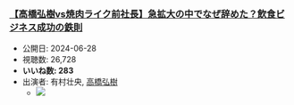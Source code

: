 ### [【高橋弘樹vs焼肉ライク前社長】急拡大の中でなぜ辞めた？飲食ビジネス成功の鉄則](https://www.youtube.com/watch?v=WV_VXDy0rQM)
-   公開日: 2024-06-28
-   視聴数: 26,728
-   **いいね数: 283**
-   出演者: 有村壮央, [高橋弘樹](/rehacq_fan/people/高橋弘樹 "wikilink")
    - [![](https://img.youtube.com/vi/WV_VXDy0rQM/hqdefault.jpg)](https://www.youtube.com/watch?v=WV_VXDy0rQM)
